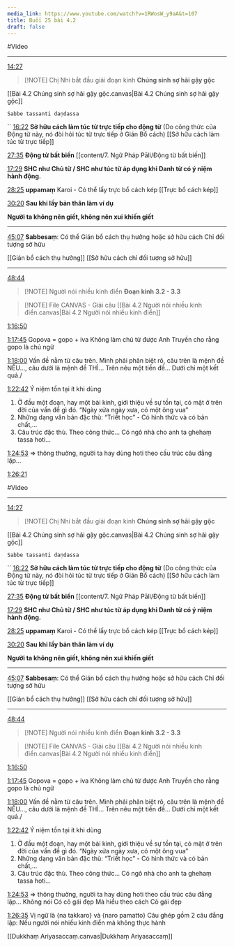```yaml
---
media_link: https://www.youtube.com/watch?v=1RWosW_y9aA&t=107
title: Buổi 25 bài 4.2
draft: false
---
```

#Video

---
[14:27](https://www.youtube.com/watch?t=867&v=1RWosW_y9aA)

> [!NOTE] Chị Nhi bắt đầu giải đoạn kinh
> **Chúng sinh sợ hãi gậy gộc**

[[Bài 4.2 Chúng sinh sợ hãi gậy gộc.canvas|Bài 4.2 Chúng sinh sợ hãi gậy gộc]]

```
Sabbe tassanti daṇdassa
```
``
[16:22](https://www.youtube.com/watch?t=982&v=1RWosW_y9aA)
**Sở hữu cách làm túc từ trực tiếp cho động từ** (Do công thức của Động từ này, nó đòi hỏi túc từ trực tiếp ở Gián Bổ cách)
[[Sở hữu cách làm túc từ trực tiếp]]

[27:35](https://www.youtube.com/watch?t=1655&v=1RWosW_y9aA)
**Động từ bất biến**
[[content/7. Ngữ Pháp Pāli/Động từ bất biến]]

[17:29](https://www.youtube.com/watch?t=1049&v=1RWosW_y9aA)
**SHC như Chủ từ / SHC như túc từ áp dụng khi Danh từ có ý niệm hành động.**

[28:25](https://www.youtube.com/watch?t=1705&v=1RWosW_y9aA)
**uppamaṃ**
Karoi - Có thể lấy trực bổ cách kép
[[Trực bổ cách kép]]

[30:20](https://www.youtube.com/watch?t=1820&v=1RWosW_y9aA)
**Sau khi lấy bản thân làm ví dụ**

**Người ta không nên giết, không nên xui khiến giết**

---
[45:07](https://www.youtube.com/watch?t=2707&v=1RWosW_y9aA)
**Sabbesaṃ**: Có thể Gián bổ cách thụ hưởng
hoặc sở hữu cách Chỉ đối tượng sở hữu

[[Gián bổ cách thụ hưởng]]
[[Sở hữu cách chỉ đối tượng sở hữu]]

---
[48:44](https://www.youtube.com/watch?t=2924&v=1RWosW_y9aA)

> [!NOTE] Người nói nhiều kinh điển
> **Đoạn kinh 3.2 - 3.3**


> [!NOTE] File CANVAS - Giải câu
> [[Bài 4.2 Người nói nhiều kinh điển.canvas|Bài 4.2 Người nói nhiều kinh điển]]




[1:16:50](https://www.youtube.com/watch?t=4610&v=1RWosW_y9aA)


[1:17:45](https://www.youtube.com/watch?t=4665&v=1RWosW_y9aA)
Gopova = gopo + iva Không làm chủ từ được
Anh Truyền cho rằng gopo là chủ ngữ

[1:18:00](https://www.youtube.com/watch?t=4680&v=1RWosW_y9aA)
Vấn đề nằm từ câu trên.
Mình phải phân biệt rõ, câu trên là mệnh đề NẾU..., câu dưới là mệnh đề THÌ...
Trên nêu một tiền đề... Dưới chỉ một kết quả./

[1:22:42](https://www.youtube.com/watch?t=4962&v=1RWosW_y9aA)
Ý niệm tồn tại ít khi dùng
1. Ở đầu một đoạn, hay một bài kinh, giới thiệu về sự tồn tại, có mặt ở trên đời của vấn đề gì đó. “Ngày xửa ngày xưa, có một ông vua”
2. Những dạng văn bản đặc thù: “Triết học” - Có hình thức và có bản chất,...
3. Câu trúc đặc thù. Theo công thức... Có ngô nhà cho anh ta ghehaṃ tassa hoti...

[1:24:53](https://www.youtube.com/watch?t=5093&v=1RWosW_y9aA)
=> thông thuờng, người ta hay dùng hoti theo cấu trúc câu đẳng lập...

[1:26:21](https://www.youtube.com/watch?t=5181&v=1RWosW_y9aA)

#Video

---
[14:27](https://www.youtube.com/watch?t=867&v=1RWosW_y9aA)

> [!NOTE] Chị Nhi bắt đầu giải đoạn kinh
> **Chúng sinh sợ hãi gậy gộc**

[[Bài 4.2 Chúng sinh sợ hãi gậy gộc.canvas|Bài 4.2 Chúng sinh sợ hãi gậy gộc]]

```
Sabbe tassanti daṇdassa
```
``
[16:22](https://www.youtube.com/watch?t=982&v=1RWosW_y9aA)
**Sở hữu cách làm túc từ trực tiếp cho động từ** (Do công thức của Động từ này, nó đòi hỏi túc từ trực tiếp ở Gián Bổ cách)
[[Sở hữu cách làm túc từ trực tiếp]]

[27:35](https://www.youtube.com/watch?t=1655&v=1RWosW_y9aA)
**Động từ bất biến**
[[content/7. Ngữ Pháp Pāli/Động từ bất biến]]

[17:29](https://www.youtube.com/watch?t=1049&v=1RWosW_y9aA)
**SHC như Chủ từ / SHC như túc từ áp dụng khi Danh từ có ý niệm hành động.**

[28:25](https://www.youtube.com/watch?t=1705&v=1RWosW_y9aA)
**uppamaṃ**
Karoi - Có thể lấy trực bổ cách kép
[[Trực bổ cách kép]]

[30:20](https://www.youtube.com/watch?t=1820&v=1RWosW_y9aA)
**Sau khi lấy bản thân làm ví dụ**

**Người ta không nên giết, không nên xui khiến giết**

---
[45:07](https://www.youtube.com/watch?t=2707&v=1RWosW_y9aA)
**Sabbesaṃ**: Có thể Gián bổ cách thụ hưởng
hoặc sở hữu cách Chỉ đối tượng sở hữu

[[Gián bổ cách thụ hưởng]]
[[Sở hữu cách chỉ đối tượng sở hữu]]

---
[48:44](https://www.youtube.com/watch?t=2924&v=1RWosW_y9aA)

> [!NOTE] Người nói nhiều kinh điển
> **Đoạn kinh 3.2 - 3.3**


> [!NOTE] File CANVAS - Giải câu
> [[Bài 4.2 Người nói nhiều kinh điển.canvas|Bài 4.2 Người nói nhiều kinh điển]]




[1:16:50](https://www.youtube.com/watch?t=4610&v=1RWosW_y9aA)


[1:17:45](https://www.youtube.com/watch?t=4665&v=1RWosW_y9aA)
Gopova = gopo + iva Không làm chủ từ được
Anh Truyền cho rằng gopo là chủ ngữ

[1:18:00](https://www.youtube.com/watch?t=4680&v=1RWosW_y9aA)
Vấn đề nằm từ câu trên.
Mình phải phân biệt rõ, câu trên là mệnh đề NẾU..., câu dưới là mệnh đề THÌ...
Trên nêu một tiền đề... Dưới chỉ một kết quả./

[1:22:42](https://www.youtube.com/watch?t=4962&v=1RWosW_y9aA)
Ý niệm tồn tại ít khi dùng
1. Ở đầu một đoạn, hay một bài kinh, giới thiệu về sự tồn tại, có mặt ở trên đời của vấn đề gì đó. “Ngày xửa ngày xưa, có một ông vua”
2. Những dạng văn bản đặc thù: “Triết học” - Có hình thức và có bản chất,...
3. Câu trúc đặc thù. Theo công thức... Có ngô nhà cho anh ta ghehaṃ tassa hoti...

[1:24:53](https://www.youtube.com/watch?t=5093&v=1RWosW_y9aA)
=> thông thuờng, người ta hay dùng hoti theo cấu trúc câu đẳng lập...
Không nói Có cô gái đẹp
Mà hiểu theo cách Cô gái đẹp

[1:26:35](https://www.youtube.com/watch?t=5195&v=1RWosW_y9aA)
Vị ngữ là {na takkaro} và {naro pamatto}
Câu ghép gồm 2 câu đẳng lập: 
Nếu người nói nhiều kinh điển mà không thực hành


[[Dukkhaṃ Ariyasaccaṃ.canvas|Dukkhaṃ Ariyasaccaṃ]]
